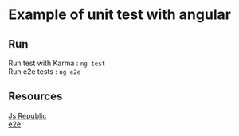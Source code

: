 # Example of unit test with angular

## Run
Run test with Karma : ```ng test```    
Run e2e tests : ```ng e2e```

## Resources
[Js Republic](http://blog.js-republic.com/fiche-recapitulative-des-tests-unitaires-en-angular/)    
[e2e](https://coryrylan.com/blog/introduction-to-e2e-testing-with-the-angular-cli-and-protractor)
